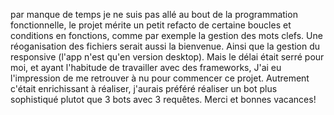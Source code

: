 par manque de temps je ne suis pas allé au bout de la programmation fonctionnelle, le projet mérite un petit refacto de certaine boucles et conditions en fonctions, comme par exemple la gestion des mots clefs. Une réoganisation des fichiers serait aussi la bienvenue. Ainsi que la gestion du responsive (l'app n'est qu'en version desktop). Mais le délai était serré pour moi, et ayant l'habitude de travailler avec des frameworks, J'ai eu l'impression de me retrouver à nu pour commencer ce projet. Autrement c'était enrichissant à réaliser, j'aurais préféré réaliser un bot plus sophistiqué plutot que 3 bots avec 3 requêtes.  Merci et bonnes vacances!